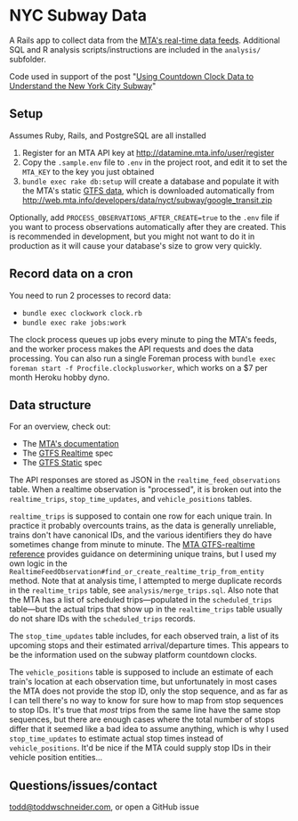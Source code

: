 # NYC Subway Data

A Rails app to collect data from the [MTA's real-time data feeds](http://datamine.mta.info/). Additional SQL and R analysis scripts/instructions are included in the `analysis/` subfolder.

Code used in support of the post "[Using Countdown Clock Data to Understand the New York City Subway](https://toddwschneider.com/posts/nyc-subway-data-analysis/)"

## Setup

Assumes Ruby, Rails, and PostgreSQL are all installed

1. Register for an MTA API key at http://datamine.mta.info/user/register
2. Copy the `.sample.env` file to `.env` in the project root, and edit it to set the `MTA_KEY` to the key you just obtained
3. `bundle exec rake db:setup` will create a database and populate it with the MTA's static [GTFS data](https://developers.google.com/transit/gtfs/examples/gtfs-feed), which is downloaded automatically from http://web.mta.info/developers/data/nyct/subway/google_transit.zip

Optionally, add `PROCESS_OBSERVATIONS_AFTER_CREATE=true` to the `.env` file if you want to process observations automatically after they are created. This is recommended in development, but you might not want to do it in production as it will cause your database's size to grow very quickly.

## Record data on a cron

You need to run 2 processes to record data:

- `bundle exec clockwork clock.rb`
- `bundle exec rake jobs:work`

The clock process queues up jobs every minute to ping the MTA's feeds, and the worker process makes the API requests and does the data processing. You can also run a single Foreman process with `bundle exec foreman start -f Procfile.clockplusworker`, which works on a $7 per month Heroku hobby dyno.

## Data structure

For an overview, check out:

- The [MTA's documentation](http://datamine.mta.info/sites/all/files/pdfs/GTFS-Realtime-NYC-Subway%20version%201%20dated%207%20Sep.pdf)
- The [GTFS Realtime](https://developers.google.com/transit/gtfs-realtime/) spec
- The [GTFS Static](https://developers.google.com/transit/gtfs/) spec

The API responses are stored as JSON in the `realtime_feed_observations` table. When a realtime observation is "processed", it is broken out into the `realtime_trips`, `stop_time_updates`, and `vehicle_positions` tables.

`realtime_trips` is supposed to contain one row for each unique train. In practice it probably overcounts trains, as the data is generally unreliable, trains don't have canonical IDs, and the various identifiers they do have sometimes change from minute to minute. The [MTA GTFS-realtime reference](http://datamine.mta.info/sites/all/files/pdfs/GTFS-Realtime-NYC-Subway%20version%201%20dated%207%20Sep.pdf) provides guidance on determining unique trains, but I used my own logic in the `RealtimeFeedObservation#find_or_create_realtime_trip_from_entity` method. Note that at analysis time, I attempted to merge duplicate records in the `realtime_trips` table, see `analysis/merge_trips.sql`. Also note that the MTA has a list of scheduled trips—populated in the `scheduled_trips` table—but the actual trips that show up in the `realtime_trips` table usually do not share IDs with the `scheduled_trips` records.

The `stop_time_updates` table includes, for each observed train, a list of its upcoming stops and their estimated arrival/departure times. This appears to be the information used on the subway platform countdown clocks.

The `vehicle_positions` table is supposed to include an estimate of each train's location at each observation time, but unfortunately in most cases the MTA does not provide the stop ID, only the stop sequence, and as far as I can tell there's no way to know for sure how to map from stop sequences to stop IDs. It's true that *most* trips from the same line have the same stop sequences, but there are enough cases where the total number of stops differ that it seemed like a bad idea to assume anything, which is why I used `stop_time_updates` to estimate actual stop times instead of `vehicle_positions`. It'd be nice if the MTA could supply stop IDs in their vehicle position entities...

## Questions/issues/contact

todd@toddwschneider.com, or open a GitHub issue
